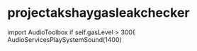 # projectakshaygasleakchecker
import AudioToolbox
if self.gasLevel > 300{
AudioServicesPlaySystemSound(1400)
